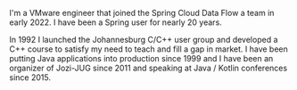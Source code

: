 I'm a VMware engineer that joined the Spring Cloud Data Flow a team in early 2022. I have been a Spring user for nearly 20 years.

In 1992 I launched the Johannesburg C/C++ user group and developed a C++ course to satisfy my need to teach and fill a gap in market. I have been putting Java applications into production since 1999 and I have been an organizer of Jozi-JUG since 2011 and speaking at Java / Kotlin conferences since 2015.